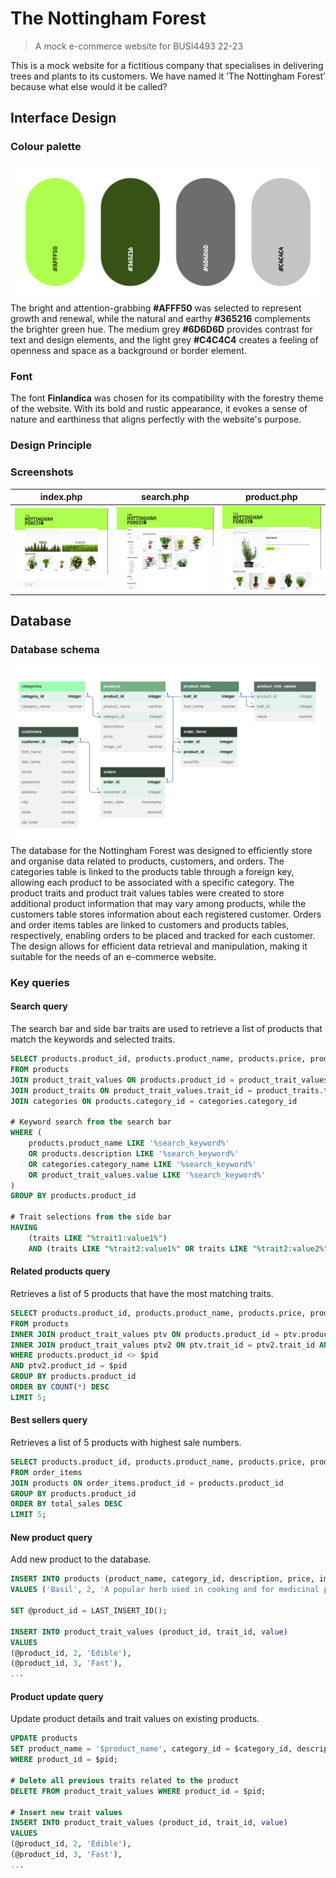 # The Nottingham Forest
> A mock e-commerce website for BUSI4493 22-23

This is a mock website for a fictitious company that specialises in delivering trees and plants to its customers.
We have named it ‘The Nottingham Forest’ because what else would it be called?

## Interface Design
### Colour palette
![schema](./README/palette.png)
The bright and attention-grabbing **#AFFF50** was selected to represent growth and renewal, while the natural and earthy **#365216** complements the brighter green hue. The medium grey **#6D6D6D** provides contrast for text and design elements, and the light grey **#C4C4C4** creates a feeling of openness and space as a background or border element.

### Font
The font **Finlandica** was chosen for its compatibility with the forestry theme of the website. With its bold and rustic appearance, it evokes a sense of nature and earthiness that aligns perfectly with the website's purpose.

### Design Principle

### Screenshots
index.php                                                 | search.php                                                | product.php                                               
 :--------------------------------------------------------:| :--------------------------------------------------------:| :--------------------------------------------------------:
 <img src="./README/screenshot_index.jpeg" width="256"/>   | <img src="./README/screenshot_search.jpeg" width="256"/>  | <img src="./README/screenshot_product.jpeg" width="256"/>

## Database
### Database schema
![schema](./README/schema.png)
The database for the Nottingham Forest was designed to efficiently store and organise data related to products, customers, and orders. The categories table is linked to the products table through a foreign key, allowing each product to be associated with a specific category. The product traits and product trait values tables were created to store additional product information that may vary among products, while the customers table stores information about each registered customer. Orders and order items tables are linked to customers and products tables, respectively, enabling orders to be placed and tracked for each customer. The design allows for efficient data retrieval and manipulation, making it suitable for the needs of an e-commerce website.

### Key queries
#### Search query
The search bar and side bar traits are used to retrieve a list of products that match the keywords and selected traits.
```sql
SELECT products.product_id, products.product_name, products.price, products.image_url, GROUP_CONCAT(product_traits.trait_id, ':', product_trait_values.value SEPARATOR ', ') AS traits
FROM products
JOIN product_trait_values ON products.product_id = product_trait_values.product_id
JOIN product_traits ON product_trait_values.trait_id = product_traits.trait_id
JOIN categories ON products.category_id = categories.category_id

# Keyword search from the search bar
WHERE (
	products.product_name LIKE '%search_keyword%'
	OR products.description LIKE '%search_keyword%'
	OR categories.category_name LIKE '%search_keyword%'
	OR product_trait_values.value LIKE '%search_keyword%'
)
GROUP BY products.product_id

# Trait selections from the side bar
HAVING 
	(traits LIKE "%trait1:value1%")
	AND (traits LIKE "%trait2:value1%" OR traits LIKE "%trait2:value2%") ...
```

#### Related products query
Retrieves a list of 5 products that have the most matching traits.
```sql
SELECT products.product_id, products.product_name, products.price, products.image_url
FROM products
INNER JOIN product_trait_values ptv ON products.product_id = ptv.product_id
INNER JOIN product_trait_values ptv2 ON ptv.trait_id = ptv2.trait_id AND ptv.value = ptv2.value
WHERE products.product_id <> $pid
AND ptv2.product_id = $pid
GROUP BY products.product_id
ORDER BY COUNT(*) DESC
LIMIT 5;
```

#### Best sellers query
Retrieves a list of 5 products with highest sale numbers.
```sql
SELECT products.product_id, products.product_name, products.price, products.image_url, SUM(order_items.quantity) as total_sales
FROM order_items
JOIN products ON order_items.product_id = products.product_id
GROUP BY products.product_id
ORDER BY total_sales DESC
LIMIT 5;
```

#### New product query
Add new product to the database.
```sql
INSERT INTO products (product_name, category_id, description, price, image_url)
VALUES ('Basil', 2, 'A popular herb used in cooking and for medicinal purposes.', 2.99, './images/product_photos/basil.png');

SET @product_id = LAST_INSERT_ID();

INSERT INTO product_trait_values (product_id, trait_id, value)
VALUES
(@product_id, 2, 'Edible'),
(@product_id, 3, 'Fast'),
...
```

#### Product update query
Update product details and trait values on existing products.
```sql
UPDATE products
SET product_name = '$product_name', category_id = $category_id, description = '$description', price = $price, image_url = '$image_url'
WHERE product_id = $pid;

# Delete all previous traits related to the product
DELETE FROM product_trait_values WHERE product_id = $pid;

# Insert new trait values
INSERT INTO product_trait_values (product_id, trait_id, value)
VALUES
(@product_id, 2, 'Edible'),
(@product_id, 3, 'Fast'),
...
```